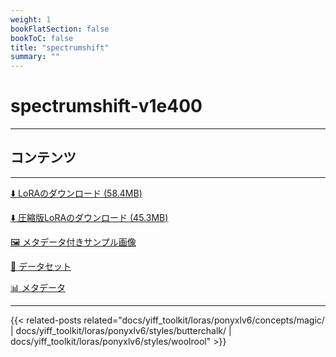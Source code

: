 ```yaml
---
weight: 1
bookFlatSection: false
bookToC: false
title: "spectrumshift"
summary: ""
---
```


<!--markdownlint-disable MD025 MD033 -->

# spectrumshift-v1e400

---

## コンテンツ

---

[⬇️ LoRAのダウンロード (58.4MB)](https://huggingface.co/k4d3/yiff_toolkit/resolve/main/ponyxl_loras/spectrumshift-v1e400.safetensors?download=true)

[⬇️ 圧縮版LoRAのダウンロード (45.3MB)](https://huggingface.co/k4d3/yiff_toolkit/resolve/main/ponyxl_loras_shrunk_2/spectrumshift-v1e400_frockpt1_th-3.55.safetensors?download=true)

[🖼️ メタデータ付きサンプル画像](https://huggingface.co/k4d3/yiff_toolkit/tree/main/static/{})

[📐 データセット](https://huggingface.co/datasets/k4d3/furry/tree/main/by_spectrumshift)

[📊 メタデータ](https://huggingface.co/k4d3/yiff_toolkit/raw/main/ponyxl_loras/spectrumshift-v1e400.json)

---

<!--
HUGO_SEARCH_EXCLUDE_START
-->
{{< related-posts related="docs/yiff_toolkit/loras/ponyxlv6/concepts/magic/ | docs/yiff_toolkit/loras/ponyxlv6/styles/butterchalk/ | docs/yiff_toolkit/loras/ponyxlv6/styles/woolrool" >}}
<!--
HUGO_SEARCH_EXCLUDE_END
-->
